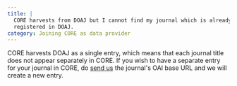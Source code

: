 ```yaml
---
title: |
  CORE harvests from DOAJ but I cannot find my journal which is already
  registered in DOAJ.
category: Joining CORE as data provider
---
```

CORE harvests DOAJ as a single entry, which means that each journal
title does not appear separately in CORE. If you wish to have a
separate entry for your journal in CORE, do [send us](~contact) the
journal's OAI base URL and we will create a new entry.
